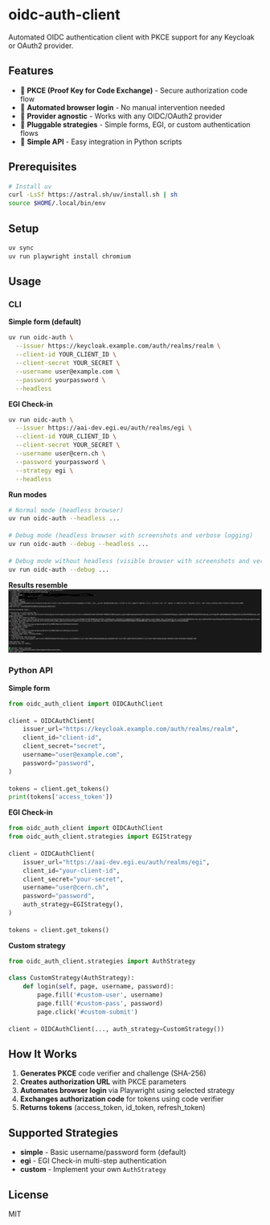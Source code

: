 # oidc-auth-client

Automated OIDC authentication client with PKCE support for any Keycloak or OAuth2 provider.

## Features

- 🔐 **PKCE (Proof Key for Code Exchange)** - Secure authorization code flow
- 🤖 **Automated browser login** - No manual intervention needed
- 🔌 **Provider agnostic** - Works with any OIDC/OAuth2 provider
- 🎯 **Pluggable strategies** - Simple forms, EGI, or custom authentication flows
- 🐍 **Simple API** - Easy integration in Python scripts

## Prerequisites

```bash
# Install uv
curl -LsSf https://astral.sh/uv/install.sh | sh
source $HOME/.local/bin/env
```

## Setup

```bash
uv sync
uv run playwright install chromium
```

## Usage

### CLI

**Simple form (default)**
```bash
uv run oidc-auth \
  --issuer https://keycloak.example.com/auth/realms/realm \
  --client-id YOUR_CLIENT_ID \
  --client-secret YOUR_SECRET \
  --username user@example.com \
  --password yourpassword \
  --headless
```

**EGI Check-in**
```bash
uv run oidc-auth \
  --issuer https://aai-dev.egi.eu/auth/realms/egi \
  --client-id YOUR_CLIENT_ID \
  --client-secret YOUR_SECRET \
  --username user@cern.ch \
  --password yourpassword \
  --strategy egi \
  --headless
```

**Run modes**
```bash
# Normal mode (headless browser)
uv run oidc-auth --headless ...

# Debug mode (headless browser with screenshots and verbose logging)
uv run oidc-auth --debug --headless ...

# Debug mode without headless (visible browser with screenshots and verbose logging)
uv run oidc-auth --debug ...
```

**Results resemble**
![](./images/result.png)


### Python API

**Simple form**
```python
from oidc_auth_client import OIDCAuthClient

client = OIDCAuthClient(
    issuer_url="https://keycloak.example.com/auth/realms/realm",
    client_id="client-id",
    client_secret="secret",
    username="user@example.com",
    password="password",
)

tokens = client.get_tokens()
print(tokens['access_token'])
```

**EGI Check-in**
```python
from oidc_auth_client import OIDCAuthClient
from oidc_auth_client.strategies import EGIStrategy

client = OIDCAuthClient(
    issuer_url="https://aai-dev.egi.eu/auth/realms/egi",
    client_id="your-client-id",
    client_secret="your-secret",
    username="user@cern.ch",
    password="password",
    auth_strategy=EGIStrategy(),
)

tokens = client.get_tokens()
```

**Custom strategy**
```python
from oidc_auth_client.strategies import AuthStrategy

class CustomStrategy(AuthStrategy):
    def login(self, page, username, password):
        page.fill('#custom-user', username)
        page.fill('#custom-pass', password)
        page.click('#custom-submit')

client = OIDCAuthClient(..., auth_strategy=CustomStrategy())
```

## How It Works

1. **Generates PKCE** code verifier and challenge (SHA-256)
2. **Creates authorization URL** with PKCE parameters
3. **Automates browser login** via Playwright using selected strategy
4. **Exchanges authorization code** for tokens using code verifier
5. **Returns tokens** (access_token, id_token, refresh_token)

## Supported Strategies

- **simple** - Basic username/password form (default)
- **egi** - EGI Check-in multi-step authentication
- **custom** - Implement your own `AuthStrategy`

## License

MIT
